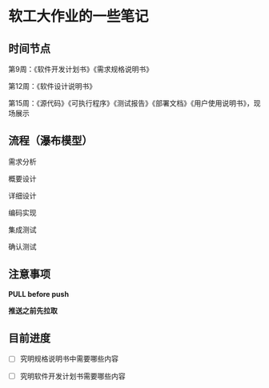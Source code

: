 # 软工大作业的一些笔记

## 时间节点

第9周：《软件开发计划书》《需求规格说明书》

第12周：《软件设计说明书》

第15周：《源代码》《可执行程序》《测试报告》《部署文档》《用户使用说明书》，现场展示

## 流程（瀑布模型）

需求分析

概要设计

详细设计

编码实现

集成测试

确认测试

## 注意事项

**PULL before push**

**推送之前先拉取**

## 目前进度

- [ ] 究明规格说明书中需要哪些内容

- [ ] 究明软件开发计划书需要哪些内容
